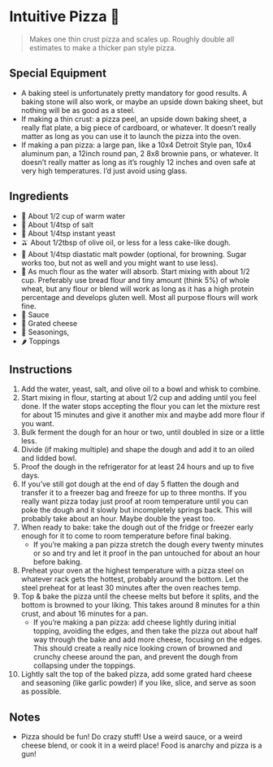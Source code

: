 # Intuitive Pizza 🍕 

> Makes one thin crust pizza and scales up. Roughly double all estimates to make a thicker pan style pizza. 

## Special Equipment

* A baking steel is unfortunately pretty mandatory for good results. A baking stone will also work, or maybe an upside down baking sheet, but nothing will be as good as a steel. 
* If making a thin crust: a pizza peel, an upside down baking sheet, a really flat plate, a big piece of cardboard, or whatever. It doesn’t really matter as long as you can use it to launch the pizza into the oven. 
* If making a pan pizza: a large pan, like a 10x4 Detroit Style pan, 10x4 aluminum pan, a 12inch round pan, 2 8x8 brownie pans, or whatever. It doesn’t really matter as long as it’s roughly 12 inches and oven safe at very high temperatures. I’d just avoid using glass.

## Ingredients

* 🚰 About 1/2 cup of warm water
* 🧂 About 1/4tsp of salt
* 🥖 About 1/4tsp instant yeast
* 🫒 About 1/2tbsp of olive oil, or less for a less cake-like dough. 
* 🥄 About 1/4tsp diastatic malt powder (optional, for browning. Sugar works too, but not as well and you might want to use less).
* 🌾 As much flour as the water will absorb. Start mixing with about 1/2 cup. Preferably use bread flour and tiny amount (think 5%) of whole wheat, but any flour or blend will work as long as it has a high protein percentage and develops gluten well. Most all purpose flours will work fine. 
* 🥫 Sauce
* 🧀 Grated cheese
* 🧄 Seasonings,
* 🌶️ Toppings

## Instructions 

1. Add the water, yeast, salt, and olive oil to a bowl and whisk to combine. 
2. Start mixing in flour, starting at about 1/2 cup and adding until you feel done. If the water stops accepting the flour you can let the mixture rest for about 15 minutes and give it another mix and maybe add more flour if you want. 
3. Bulk ferment the dough for an hour or two, until doubled in size or a little less. 
4. Divide (if making multiple) and shape the dough and add it to an oiled and lidded bowl. 
5. Proof the dough in the refrigerator for at least 24 hours and up to five days. 
6. If you’ve still got dough at the end of day 5 flatten the dough and transfer it to a freezer bag and freeze for up to three months. If you really want pizza today just proof at room temperature until you can poke the dough and it slowly but incompletely springs back. This will probably take about an hour. Maybe double the yeast too. 
6. When ready to bake: take the dough out of the fridge or freezer early enough for it to come to room temperature before final baking. 
	- If you’re making a pan pizza stretch the dough every twenty minutes or so and try and let it proof in the pan untouched for about an hour before baking. 
7. Preheat your oven at the highest temperature with a pizza steel on whatever rack gets the hottest, probably around the bottom. Let the steel preheat for at least 30 minutes after the oven reaches temp. 
8. Top & bake the pizza until the cheese melts but before it splits, and the bottom is browned to your liking. This takes around 8 minutes for a thin crust, and about 16 minutes for a pan. 
	- If you’re making a pan pizza: add cheese lightly during initial topping, avoiding the edges, and then take the pizza out about half way through the bake and add more cheese, focusing on the edges. This should create a really nice looking crown of browned and crunchy cheese around the pan, and prevent the dough from collapsing under the toppings. 
9. Lightly salt the top of the baked pizza, add some grated hard cheese and seasoning (like garlic powder) if you like, slice, and serve as soon as possible. 

## Notes

* Pizza should be fun! Do crazy stuff! Use a weird sauce, or a weird cheese blend, or cook it in a weird place! Food is anarchy and pizza is a gun!